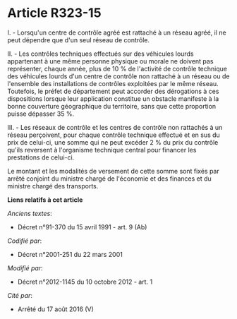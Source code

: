 # Article R323-15

I. - Lorsqu'un centre de contrôle agréé est rattaché à un réseau agréé, il ne peut dépendre que d'un seul réseau de contrôle.

II. - Les contrôles techniques effectués sur des véhicules lourds appartenant à une même personne physique ou morale ne
doivent pas représenter, chaque année, plus de 10 % de l'activité de contrôle technique des véhicules lourds d'un centre de
contrôle non rattaché à un réseau ou de l'ensemble des installations de contrôles exploitées par le même réseau. Toutefois,
le préfet de département peut accorder des dérogations à ces dispositions lorsque leur application constitue un obstacle
manifeste à la bonne couverture géographique du territoire, sans que cette proportion puisse dépasser 35 %.

III. - Les réseaux de contrôle et les centres de contrôle non rattachés à un réseau perçoivent, pour chaque contrôle
technique effectué et en sus du prix de celui-ci, une somme qui ne peut excéder 2 % du prix du contrôle qu'ils reversent à
l'organisme technique central pour financer les prestations de celui-ci.

Le montant et les modalités de versement de cette somme sont fixés par arrêté conjoint du ministre chargé de l'économie et
des finances et du ministre chargé des transports.

**Liens relatifs à cet article**

_Anciens textes_:

  - Décret n°91-370 du 15 avril 1991 - art. 9 (Ab)

_Codifié par_:

  - Décret n°2001-251 du 22 mars 2001

_Modifié par_:

  - Décret n°2012-1145 du 10 octobre 2012 - art. 1

_Cité par_:

  - Arrêté du 17 août 2016 (V)
